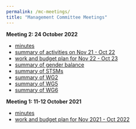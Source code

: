 ```yaml
---
permalink: /mc-meetings/
title: "Management Committee Meetings"
---
```


**Meeting 2: 24 October 2022**

- [minutes](MC/meeting2/minutes.pdf)
- [summary of activities on Nov 21 - Oct 22](MC/meeting2/summary.pdf)
- [work and budget plan for Nov 22 - Oct 23](MC/meeting2/plan.pdf)
- [summary of gender balance](MC/meeting2/gender-balance.pdf)
- [summary of STSMs](MC/meeting2/stsm.pdf)
- [summary of WG2](MC/meeting2/wg2.pdf)
- [summary of WG5](MC/meeting2/wg5.pdf)
- [summary of WG6](MC/meeting2/wg6.pdf)

**Meeting 1: 11-12 October 2021**

- [minutes](MC/meeting1/minutes.pdf)
- [work and budget plan for Nov 2021 - Oct 2022](/work-plan-1)
